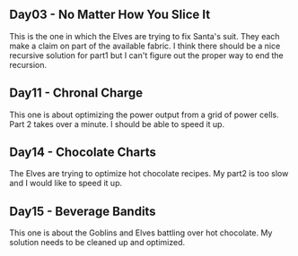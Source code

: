 ## Day03 - No Matter How You Slice It
This is the one in which the Elves are trying to fix Santa's suit.  They each make a claim on part of the available fabric. I think there should be a nice recursive solution for part1 but I can't figure out the proper way to end the recursion.
## Day11 - Chronal Charge
This one is about optimizing the power output from a grid of power cells. Part 2 takes over a minute.  I should be able to speed it up.
## Day14 - Chocolate Charts
The Elves are trying to optimize hot chocolate recipes.  My part2 is too slow and I would like to speed it up.
## Day15 - Beverage Bandits
This one is about the Goblins and Elves battling over hot chocolate.  My solution needs to be cleaned up and optimized.